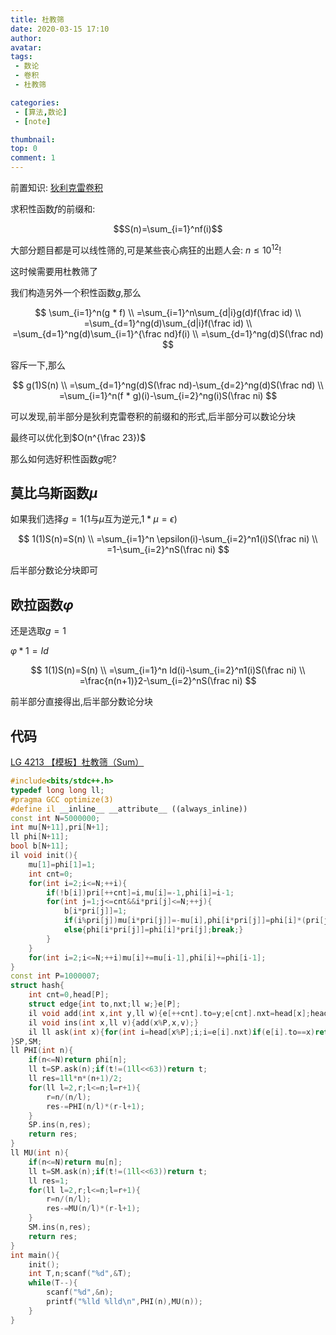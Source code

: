 ```yaml
---
title: 杜教筛 
date: 2020-03-15 17:10
author: 
avatar:
tags: 
 - 数论
 - 卷积
 - 杜教筛

categories:
 - [算法,数论]
 - [note]

thumbnail: 
top: 0 
comment: 1
---
```


前置知识: [狄利克雷卷积](/posts/di-li-ke-lei-juan-ji)

求积性函数$f$的前缀和:

$$S(n)=\sum_{i=1}^nf(i)$$

大部分题目都是可以线性筛的,可是某些丧心病狂的出题人会: $n\le 10^{12}$!

这时候需要用杜教筛了

我们构造另外一个积性函数$g$,那么

$$
\sum_{i=1}^n(g * f)
\\
=\sum_{i=1}^n\sum_{d|i}g(d)f(\frac id)
\\
=\sum_{d=1}^ng(d)\sum_{d|i}f(\frac id)
\\
=\sum_{d=1}^ng(d)\sum_{i=1}^{\frac nd}f(i)
\\
=\sum_{d=1}^ng(d)S(\frac nd)
$$

容斥一下,那么

$$
g(1)S(n)
\\
=\sum_{d=1}^ng(d)S(\frac nd)-\sum_{d=2}^ng(d)S(\frac nd)
\\
=\sum_{i=1}^n(f * g)(i)-\sum_{i=2}^ng(i)S(\frac ni)
$$

可以发现,前半部分是狄利克雷卷积的前缀和的形式,后半部分可以数论分块

最终可以优化到$O(n^{\frac 23})$

那么如何选好积性函数$g$呢?

## 莫比乌斯函数$\mu$

如果我们选择$g=1$($1$与$\mu$互为逆元,$1 * \mu = \epsilon$)

$$
1(1)S(n)=S(n)
\\
=\sum_{i=1}^n \epsilon(i)-\sum_{i=2}^n1(i)S(\frac ni)
\\
=1-\sum_{i=2}^nS(\frac ni)
$$

后半部分数论分块即可

## 欧拉函数$\varphi$

还是选取$g=1$

$\varphi *1 = Id$

$$
1(1)S(n)=S(n)
\\
=\sum_{i=1}^n Id(i)-\sum_{i=2}^n1(i)S(\frac ni)
\\
=\frac{n(n+1)}2-\sum_{i=2}^nS(\frac ni)
$$

前半部分直接得出,后半部分数论分块

## 代码

[LG 4213 【模板】杜教筛（Sum）](https://www.luogu.com.cn/problem/P4213)

```cpp
#include<bits/stdc++.h>
typedef long long ll;
#pragma GCC optimize(3)
#define il __inline__ __attribute__ ((always_inline))
const int N=5000000;
int mu[N+11],pri[N+1];
ll phi[N+11];
bool b[N+11];
il void init(){
    mu[1]=phi[1]=1;
    int cnt=0;
    for(int i=2;i<=N;++i){
        if(!b[i])pri[++cnt]=i,mu[i]=-1,phi[i]=i-1;
        for(int j=1;j<=cnt&&i*pri[j]<=N;++j){
            b[i*pri[j]]=1;
            if(i%pri[j])mu[i*pri[j]]=-mu[i],phi[i*pri[j]]=phi[i]*(pri[j]-1);
            else{phi[i*pri[j]]=phi[i]*pri[j];break;}
        }
    }
    for(int i=2;i<=N;++i)mu[i]+=mu[i-1],phi[i]+=phi[i-1];
}
const int P=1000007;
struct hash{
    int cnt=0,head[P];
    struct edge{int to,nxt;ll w;}e[P];
    il void add(int x,int y,ll w){e[++cnt].to=y;e[cnt].nxt=head[x];head[x]=cnt;e[cnt].w=w;}
    il void ins(int x,ll v){add(x%P,x,v);}
    il ll ask(int x){for(int i=head[x%P];i;i=e[i].nxt)if(e[i].to==x)return e[i].w;return 1ll<<63;}
}SP,SM;
ll PHI(int n){
    if(n<=N)return phi[n];
    ll t=SP.ask(n);if(t!=(1ll<<63))return t;
    ll res=1ll*n*(n+1)/2;
    for(ll l=2,r;l<=n;l=r+1){
        r=n/(n/l);
        res-=PHI(n/l)*(r-l+1);
    }
    SP.ins(n,res);
    return res;
}
ll MU(int n){
    if(n<=N)return mu[n];
    ll t=SM.ask(n);if(t!=(1ll<<63))return t;
    ll res=1;
    for(ll l=2,r;l<=n;l=r+1){
        r=n/(n/l);
        res-=MU(n/l)*(r-l+1);
    }
    SM.ins(n,res);
    return res;
}
int main(){
    init();
    int T,n;scanf("%d",&T);
    while(T--){
        scanf("%d",&n);
        printf("%lld %lld\n",PHI(n),MU(n));
    }
}
```